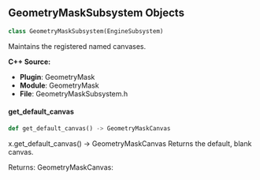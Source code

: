 ## GeometryMaskSubsystem Objects

```python
class GeometryMaskSubsystem(EngineSubsystem)
```

Maintains the registered named canvases.

**C++ Source:**

- **Plugin**: GeometryMask
- **Module**: GeometryMask
- **File**: GeometryMaskSubsystem.h

<a id="unreal.GeometryMaskSubsystem.get_default_canvas"></a>

#### get_default_canvas

```python
def get_default_canvas() -> GeometryMaskCanvas
```

x.get_default_canvas() -> GeometryMaskCanvas
Returns the default, blank canvas.

Returns:
    GeometryMaskCanvas:

<a id="unreal.GeometryMaskWriteMeshComponent"></a>